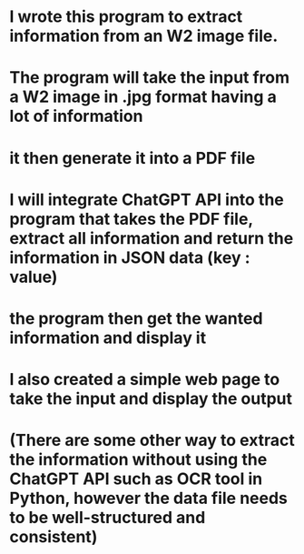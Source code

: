 # I wrote this program to extract information from an W2 image file.
# The program will take the input from a W2 image in .jpg format having a lot of information 
# it then generate it into a PDF file
# I will integrate ChatGPT API into the program that takes the PDF file, extract all information and return the information in JSON data (key : value)
# the program then get the wanted information and display it 
# I also created a simple web page to take the input and display the output
# (There are some other way to extract the information without using the ChatGPT API such as OCR tool in Python, however the data file needs to be well-structured and consistent) 
